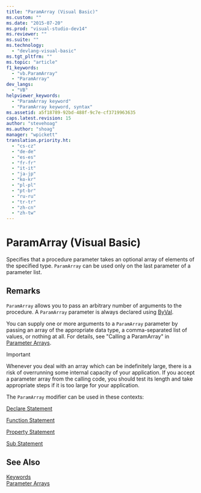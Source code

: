 ```yaml
---
title: "ParamArray (Visual Basic)"
ms.custom: ""
ms.date: "2015-07-20"
ms.prod: "visual-studio-dev14"
ms.reviewer: ""
ms.suite: ""
ms.technology: 
  - "devlang-visual-basic"
ms.tgt_pltfrm: ""
ms.topic: "article"
f1_keywords: 
  - "vb.ParamArray"
  - "ParamArray"
dev_langs: 
  - "VB"
helpviewer_keywords: 
  - "ParamArray keyword"
  - "ParamArray keyword, syntax"
ms.assetid: a5f18789-92bd-488f-9c7e-cf3719963635
caps.latest.revision: 15
author: "stevehoag"
ms.author: "shoag"
manager: "wpickett"
translation.priority.ht: 
  - "cs-cz"
  - "de-de"
  - "es-es"
  - "fr-fr"
  - "it-it"
  - "ja-jp"
  - "ko-kr"
  - "pl-pl"
  - "pt-br"
  - "ru-ru"
  - "tr-tr"
  - "zh-cn"
  - "zh-tw"
---
```

# ParamArray (Visual Basic)
Specifies that a procedure parameter takes an optional array of elements of the specified type. `ParamArray` can be used only on the last parameter of a parameter list.  
  
## Remarks  
 `ParamArray` allows you to pass an arbitrary number of arguments to the procedure. A `ParamArray` parameter is always declared using [ByVal](../../../visual-basic\language-reference\modifiers/byval.md).  
  
 You can supply one or more arguments to a `ParamArray` parameter by passing an array of the appropriate data type, a comma-separated list of values, or nothing at all. For details, see "Calling a ParamArray" in [Parameter Arrays](../../../visual-basic\language-reference\procedures/parameter-arrays.md).  
  
> [!IMPORTANT]
>  Whenever you deal with an array which can be indefinitely large, there is a risk of overrunning some internal capacity of your application. If you accept a parameter array from the calling code, you should test its length and take appropriate steps if it is too large for your application.  
  
 The `ParamArray` modifier can be used in these contexts:  
  
 [Declare Statement](../../../visual-basic\language-reference\statements/declare-statement.md)  
  
 [Function Statement](../../../visual-basic\language-reference\statements/function-statement.md)  
  
 [Property Statement](../../../visual-basic\language-reference\statements/property-statement.md)  
  
 [Sub Statement](../../../visual-basic\language-reference\statements/sub-statement.md)  
  
## See Also  
 [Keywords](../../../visual-basic\language-reference\keywords/index.md)   
 [Parameter Arrays](../../../visual-basic\language-reference\procedures/parameter-arrays.md)